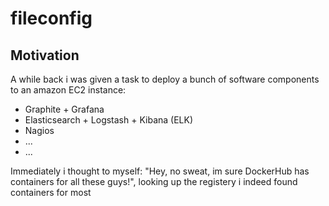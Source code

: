 fileconfig
==========

## Motivation

A while back i was given a task to deploy a bunch of software components to an amazon EC2 instance:

* Graphite + Grafana
* Elasticsearch + Logstash + Kibana (ELK)
* Nagios
* ...
* ...

Immediately i thought to myself: "Hey, no sweat, im sure DockerHub has containers for all these guys!", looking up
the registery i indeed found containers for most




